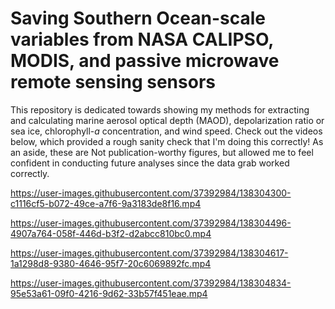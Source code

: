 # Saving Southern Ocean-scale variables from NASA CALIPSO, MODIS, and passive microwave remote sensing sensors  
This repository is dedicated towards showing my methods for extracting and calculating marine aerosol optical depth (MAOD), depolarization ratio or sea ice, chlorophyll-_a_ concentration, and wind speed. Check out the videos below, which provided a rough sanity check that I'm doing this correctly! As an aside, these are Not publication-worthy figures, but allowed me to feel confident in conducting future analyses since the data grab worked correctly. 



https://user-images.githubusercontent.com/37392984/138304300-c1116cf5-b072-49ce-a7f6-9a3183de8f16.mp4

https://user-images.githubusercontent.com/37392984/138304496-4907a764-058f-446d-b3f2-d2abcc810bc0.mp4

https://user-images.githubusercontent.com/37392984/138304617-1a1298d8-9380-4646-95f7-20c6069892fc.mp4

https://user-images.githubusercontent.com/37392984/138304834-95e53a61-09f0-4216-9d62-33b57f451eae.mp4




